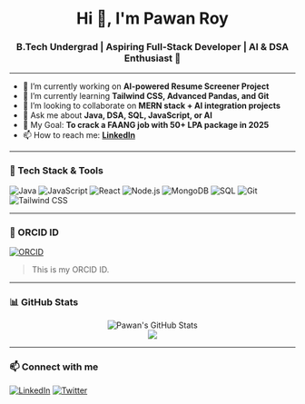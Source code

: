 <h1 align="center">Hi 👋, I'm Pawan Roy</h1>
<h3 align="center">B.Tech Undergrad | Aspiring Full-Stack Developer | AI & DSA Enthusiast 🚀</h3>

---

- 🔭 I’m currently working on **AI-powered Resume Screener Project**
- 🌱 I’m currently learning **Tailwind CSS, Advanced Pandas, and Git**
- 👯 I’m looking to collaborate on **MERN stack + AI integration projects**
- 💬 Ask me about **Java, DSA, SQL, JavaScript, or AI**
- 🎯 My Goal: **To crack a FAANG job with 50+ LPA package in 2025**
- 📫 How to reach me: **[LinkedIn](linkedin.com/in/pawanroy001)**

---

### 🧠 Tech Stack & Tools

![Java](https://img.shields.io/badge/-Java-007396?style=flat-square&logo=java&logoColor=white)
![JavaScript](https://img.shields.io/badge/-JavaScript-F7DF1E?style=flat-square&logo=javascript&logoColor=black)
![React](https://img.shields.io/badge/-React-61DAFB?style=flat-square&logo=react&logoColor=black)
![Node.js](https://img.shields.io/badge/-Node.js-339933?style=flat-square&logo=nodedotjs&logoColor=white)
![MongoDB](https://img.shields.io/badge/-MongoDB-47A248?style=flat-square&logo=mongodb&logoColor=white)
![SQL](https://img.shields.io/badge/-SQL-4479A1?style=flat-square&logo=mysql&logoColor=white)
![Git](https://img.shields.io/badge/-Git-F05032?style=flat-square&logo=git&logoColor=white)
![Tailwind CSS](https://img.shields.io/badge/-Tailwind_CSS-38B2AC?style=flat-square&logo=tailwind-css&logoColor=white)

---

### 📄 ORCID ID
[![ORCID](https://img.shields.io/badge/ORCID-0000--0000--0000--0000-green)](https://orcid.org/0000-0000-0000-0000)

> This is my ORCID ID.

---

### 📊 GitHub Stats
<p align="center">
  <img src="https://github-readme-stats.vercel.app/api?username=pawanroy001&show_icons=true&theme=radical" alt="Pawan's GitHub Stats" />
  <br/>
  <img src="https://github-readme-streak-stats.herokuapp.com/?user=pawanroy001&theme=radical" />
</p>

---

### 📫 Connect with me
[![LinkedIn](https://img.shields.io/badge/LinkedIn-blue?style=flat-square&logo=linkedin)](linkedin.com/in/pawanroy001)
[![Twitter](https://img.shields.io/badge/Twitter-1DA1F2?style=flat-square&logo=twitter&logoColor=white)](https://twitter.com/PawanRoy001)


<!--
**pawanroy001/pawanroy001** is a ✨ _special_ ✨ repository because its `README.md` (this file) appears on your GitHub profile.

Here are some ideas to get you started:

- 🔭 I’m currently working on ...
- 🌱 I’m currently learning ...
- 👯 I’m looking to collaborate on ...
- 🤔 I’m looking for help with ...
- 💬 Ask me about ...
- 📫 How to reach me: ...
- 😄 Pronouns: ...
- ⚡ Fun fact: ...
-->
